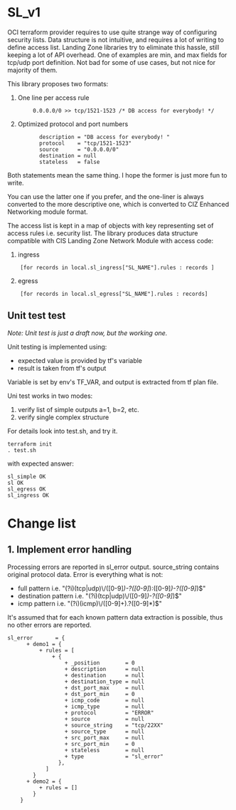 # SL_v1
OCI terraform provider requires to use quite strange way of configuring security lists. Data structure is not intuitive, and requires a lot of writing to define access list. Landing Zone libraries try to eliminate this hassle, still keeping a lot of API overhead. One of examples are min, and max fields for tcp/udp port definition. Not bad for some of use cases, but not nice for majority of them.

This library proposes two formats:
1. One line per access rule

```
        0.0.0.0/0 >> tcp/1521-1523 /* DB access for everybody! */
```

2. Optimized protocol and port numbers

```
          description = "DB access for everybody! "
          protocol    = "tcp/1521-1523"
          source      = "0.0.0.0/0"
          destination = null
          stateless   = false
```

Both statements mean the same thing. I hope the former is just more fun to write.

You can use the latter one if you prefer, and the one-liner is always converted to the more descriptive one, which is converted to CIZ Enhanced Networking module format. 

The access list is kept in a map of objects with key representing set of access rules i.e. security list. The library produces data structure compatible with CIS Landing Zone Network Module with access code:

1. ingress

```
    [for records in local.sl_ingress["SL_NAME"].rules : records ]
```

2. egress

```
    [for records in local.sl_egress["SL_NAME"].rules : records]
```

## Unit test test
*Note: Unit test is just a draft now, but the working one.*

Unit testing is implemented using:
* expected value is provided by tf's variable
* result is taken from tf's output

Variable is set by env's TF_VAR, and output is extracted from tf plan file.

Uni test works in two modes:
1. verify list of simple outputs a=1, b=2, etc.
2. verify single complex structure

For details look into test.sh, and try it.

```
terraform init
. test.sh
```

with expected answer:

```
sl_simple OK
sl OK
sl_egress OK
sl_ingress OK
```



# Change list

## 1. Implement error handling

Processing errors are reported in sl_error output. source_string contains original protocol data. Error is everything what is not:
- full pattern i.e. "(?i)(tcp|udp)\\/([0-9]*)-?([0-9]*):([0-9]*)-?([0-9]*)$"
- destination pattern i.e. "(?i)(tcp|udp)\\/([0-9]*)-?([0-9]*)$"
- icmp pattern i.e. "(?i)(icmp)\\/([0-9]+).?([0-9]*)$"

It's assumed that for each known pattern data extraction is possible, thus no other errors are reported.

```
sl_error       = {
      + demo1 = {
          + rules = [
              + {
                  + _position        = 0
                  + description      = null
                  + destination      = null
                  + destination_type = null
                  + dst_port_max     = null
                  + dst_port_min     = 0
                  + icmp_code        = null
                  + icmp_type        = null
                  + protocol         = "ERROR"
                  + source           = null
                  + source_string    = "tcp/22XX"
                  + source_type      = null
                  + src_port_max     = null
                  + src_port_min     = 0
                  + stateless        = null
                  + type             = "sl_error"
                },
            ]
        }
      + demo2 = {
          + rules = []
        }
    }
```